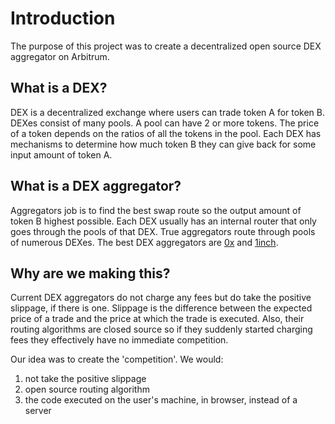 # Introduction
The purpose of this project was to create a decentralized open source DEX aggregator on Arbitrum.

## What is a DEX?
DEX is a decentralized exchange where users can trade token A for token B. DEXes consist of many 
pools. A pool can have 2 or more tokens. The price of a token depends on the ratios of all the 
tokens in the pool. Each DEX has mechanisms to determine how much token B they can give back for 
some input amount of token A. 

## What is a DEX aggregator?
Aggregators job is to find the best swap route so the output amount of token B highest possible. 
Each DEX usually has an internal router that only goes through the pools of that DEX. True aggregators
route through pools of numerous DEXes. The best DEX aggregators are [0x](https://0x.org/products/swap) and [1inch](https://app.1inch.io/#/1/classic/swap/ETH). 

## Why are we making this?
Current DEX aggregators do not charge any fees but do take the positive slippage, if there is one.
Slippage is the difference between the expected price of a trade and the price at which the trade is 
executed. Also, their routing algorithms are closed source so if they suddenly started charging fees they
effectively have no immediate competition.

Our idea was to create the 'competition'. We would:
1. not take the positive slippage
2. open source routing algorithm
3. the code executed on the user's machine, in browser, instead of a server